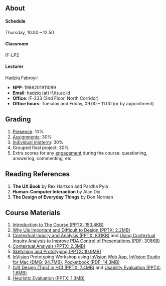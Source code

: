 ## About

#### Schedule
Thursday, 10.00 – 12.50
#### Classroom
IF-LP2
#### Lecturer
Hadziq Fabroyir 
- **NPP**: 1986201911089
- **Email**: hadziq (at) if.its.ac.id
- **Office**: IF-233 (2nd Floor, North Corridor)
- **Office hours**: Tuesday and Friday, 09.00 – 11.00 (or by appointment)

## Grading

1. [Presence](http://etc.if.its.ac.id/absenKuliah/IF184601-A-19): 10%
2. [Assignments](https://github.com/hci-a-if-its-2019?utf8=✓&q=assignment): 30%
3. [Individual midterm](http://hadziq.if.its.ac.id/hci2019/MidtermResultsPublished.pdf): 30%
4. Grouped final project: 30%
5. Extra scores for any [engagement](https://github.com/hci-a-if-its-2019/engagement) during the course: questioning, answering, commenting, etc.

## Reading References

1. **The UX Book** by Rex Hartson and Pardha Pyla
2. **Human-Computer Interaction** by Alan Dix
3. **The Design of Everyday Things** by Don Norman

## Course Materials

1. [Introduction to The Course (PPTX: 153.4KB)](http://hadziq.if.its.ac.id/hci2019/1stMeeting.pptx)
2. [Why UIs Important and Difficult to Design (PPTX: 2.2MB)](http://hadziq.if.its.ac.id/hci2019/2ndMeeting.pptx)
3. [Contextual Inquiry and Analysis (PPTX: 831KB)](http://hadziq.if.its.ac.id/hci2019/3rdMeeting.pptx)
and [Using Contextual Inquiry Analysis to Improve PDA Control of Presentations (PDF: 308KB)](http://hadziq.if.its.ac.id/hci2019/Using-Contextual-Inquiry-Analysis-to-Improve-PDA-Control-of-Presentations.pdf)
4. [Contextual Analysis (PPTX: 2.3MB)](http://hadziq.if.its.ac.id/hci2019/4thMeeting.pptx)
5. [Sketching and Prototyping (PPTX: 10.9MB)](http://hadziq.if.its.ac.id/hci2019/5thMeeting.pptx)
6. [InVision](https://invisionapp.com) Prototyping Workshop using [InVision Web App](https://projects.invisionapp.com), [InVision Studio for Mac (DMG: 94.7MB)](http://hadziq.if.its.ac.id/hci2019/InVision-Studio.dmg), [Pocketbook (PDF: 14.3MB)](https://uxtricks.design/products/invision-studio-book/)
7. [(UI) Design (Tips) in HCI (PPTX: 7.4MB)](http://hadziq.if.its.ac.id/hci2019/7thMeeting-Design.pptx) and [Usability Evaluation (PPTX: 1.6MB)](http://hadziq.if.its.ac.id/hci2019/7thMeeting-Evaluation.pptx)
8. [Heuristic Evaluation (PPTX: 1.3MB)](http://hadziq.if.its.ac.id/hci2019/8thMeeting.pptx)
